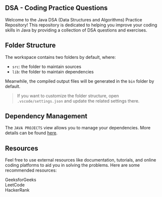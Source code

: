 ## DSA - Coding Practice Questions
Welcome to the Java DSA (Data Structures and Algorithms) Practice Repository! This repository is dedicated to helping you improve your coding skills in Java by providing a collection of DSA questions and exercises.

## Folder Structure

The workspace contains two folders by default, where:

- `src`: the folder to maintain sources
- `lib`: the folder to maintain dependencies

Meanwhile, the compiled output files will be generated in the `bin` folder by default.

> If you want to customize the folder structure, open `.vscode/settings.json` and update the related settings there.

## Dependency Management

The `JAVA PROJECTS` view allows you to manage your dependencies. More details can be found [here](https://github.com/microsoft/vscode-java-dependency#manage-dependencies).

## Resources
Feel free to use external resources like documentation, tutorials, and online coding platforms to aid you in solving the problems. Here are some recommended resources:

GeeksforGeeks <br>
LeetCode <br>
HackerRank <br>
